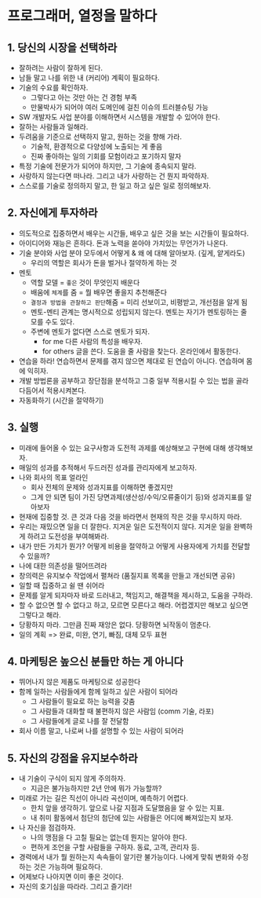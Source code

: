 # 프로그래머, 열정을 말하다

## 1. 당신의 시장을 선택하라
- 잘하려는 사람이 잘하게 된다.
- 남들 말고 나를 위한 내 (커리어) 계획이 필요하다.
- 기술의 수요를 확인하자.
  * 그렇다고 아는 것만 아는 건 경험 부족
  * 만물박사가 되어야 여러 도메인에 걸친 이슈의 트러블슈팅 가능
- SW 개발자도 사업 분야를 이해하면서 시스템을 개발할 수 있어야 한다.
- 잘하는 사람들과 일해라.
- 두려움을 기준으로 선택하지 말고, 원하는 것을 향해 가라.
  * 기술적, 환경적으로 다양성에 노출되는 게 좋음
  * 진짜 좋아하는 일의 기회를 모험이라고 포기하지 말자
- 특정 기술에 전문가가 되어야 하지만, 그 기술에 종속되지 말라.
- 사랑하지 않는다면 떠나라. 그리고 내가 사랑하는 건 뭔지 파악하자.
- 스스로를 기술로 정의하지 말고, 한 일고 하고 싶은 일로 정의해보자.

## 2. 자신에게 투자하라
- 의도적으로 집중하면서 배우는 시간들, 배우고 싶은 것을 보는 시간들이 필요하다.
- 아이디어와 재능은 흔하다. 돈과 노력을 쏟아야 가치있는 무언가가 나온다.
- 기술 분야와 사업 분야 모두에서 어떻게 & 왜 에 대해 알아보자. (깊게, 얕게라도)
  * 우리의 역할은 회사가 돈을 벌거나 절약하게 하는 것
- 멘토
  * 역할 모델 = `좋은` 것이 무엇인지 배운다
  * 배움에 `체계`를 줌 = 뭘 배우면 좋을지 추천해준다
  * `결정과 방법을 관찰하고 판단`해줌 = 미리 선보이고, 비평받고, 개선점을 알게 됨
  * 멘토-멘티 관계는 명시적으로 성립되지 않는다. 멘토는 자기가 멘토링하는 줄 모를 수도 있다.
  * 주변에 멘토가 없다면 스스로 멘토가 되자.
      + for me 다른 사람의 특성을 배우자.
      + for others 글을 쓴다. 도움을 줄 사람을 찾는다. 온라인에서 활동한다.
- 연습을 하라! 연습하면서 문제를 겪지 않으면 제대로 된 연습이 아니다. 연습하며 몸에 익히자.
- 개발 방법론을 공부하고 장단점을 분석하고 그중 일부 적용시킬 수 있는 법을 골라 다듬어서 적용시켜본다.
- 자동화하기 (시간을 절약하기)

## 3. 실행
- 미래에 들어올 수 있는 요구사항과 도전적 과제를 예상해보고 구현에 대해 생각해보자.
- 매일의 성과를 추적해서 두드러진 성과를 관리자에게 보고하자.
- 나와 회사의 목표 얼라인
  * 회사 전체의 문제와 성과지표를 이해하면 좋겠지만
  * 그게 안 되면 팀이 가진 당면과제(생산성/수익/오류줄이기 등)와 성과지표를 알아보자
- 현재에 집중할 것. 큰 것과 다음 것을 바라면서 현재의 작은 것을 무시하지 마라.
- 우리는 재밌으면 일을 더 잘한다. 지겨운 일은 도전적이지 않다. 지겨운 일을 완벽하게 하려고 도전성을 부여해봐라.
- 내가 만든 가치가 뭔가? 어떻게 비용을 절약하고 어떻게 사용자에게 가치를 전달할 수 있을까?
- 나에 대한 의존성을 떨어뜨려라
- 창의력은 유지보수 작업에서 펼쳐라 (품질지표 목록을 만들고 개선되면 공유)
- 일할 때 집중하고 쉴 땐 쉬어라
- 문제를 알게 되자마자 바로 드러내고, 책임지고, 해결책을 제시하고, 도움을 구하라.
- 할 수 없으면 할 수 없다고 하고, 모르면 모른다고 해라. 어렵겠지만 해보고 싶으면 그렇다고 해라.
- 당황하지 마라. 그만큼 진짜 재앙은 없다. 당황하면 뇌작동이 멈춘다.
- 일의 계획 => 완료, 미완, 연기, 빠짐, 대체 모두 표현

## 4. 마케팅은 높으신 분들만 하는 게 아니다
- 뛰어나지 않은 제품도 마케팅으로 성공한다
- 함께 일하는 사람들에게 함께 일하고 싶은 사람이 되어라
  * 그 사람들이 필요로 하는 능력을 갖춤
  * 그 사람들과 대화할 때 불편하지 않은 사람임 (comm 기술, 라포)
  * 그 사람들에게 글로 나를 잘 전달함
- 회사 이름 말고, 나로써 나를 설명할 수 있는 사람이 되어라

## 5. 자신의 강점을 유지보수하라
- 내 기술이 구식이 되지 않게 주의하자.
  * 지금은 불가능하지만 2년 안에 뭐가 가능할까?
- 미래로 가는 길은 직선이 아니라 곡선이며, 예측하기 어렵다.
  * 한치 앞을 생각하기. 앞으로 나갈 지점과 도달했음을 알 수 있는 지표.
  * 내 취미 활동에서 첨단의 첨단에 있는 사람들은 어디에 빠져있는지 보자.
- 나 자신을 점검하자.
  * 나의 맹점을 다 고칠 필요는 없는데 뭔지는 알아야 한다.
  * 편하게 조언을 구할 사람들을 구하자. 동료, 고객, 관리자 등.
- 경력에서 내가 뭘 원하는지 속속들이 알기란 불가능이다. 나에게 맞춰 변화와 수정하는 것은 가능하며 필요하다.
- 어제보다 나아지면 이미 좋은 것이다.
- 자신의 호기심을 따라라. 그리고 즐기라!